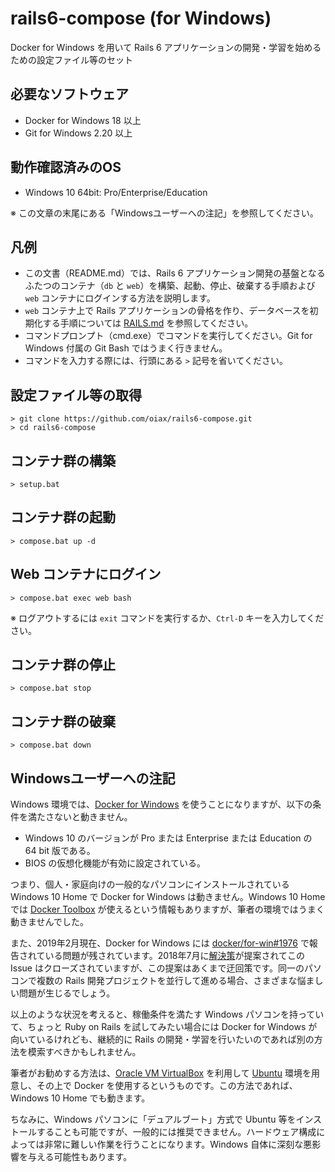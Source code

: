 # rails6-compose (for Windows)

Docker for Windows を用いて Rails 6 アプリケーションの開発・学習を始めるための設定ファイル等のセット

## 必要なソフトウェア

* Docker for Windows 18 以上
* Git for Windows 2.20 以上

## 動作確認済みのOS

* Windows 10 64bit: Pro/Enterprise/Education

※ この文章の末尾にある「Windowsユーザーへの注記」を参照してください。

## 凡例

* この文書（README.md）では、Rails 6 アプリケーション開発の基盤となるふたつのコンテナ（`db` と `web`）を構築、起動、停止、破棄する手順および `web` コンテナにログインする方法を説明します。
* `web` コンテナ上で Rails アプリケーションの骨格を作り、データベースを初期化する手順については [RAILS.md](RAILS.md) を参照してください。
* コマンドプロンプト（cmd.exe）でコマンドを実行してください。Git for Windows 付属の Git Bash ではうまく行きません。
* コマンドを入力する際には、行頭にある `>` 記号を省いてください。

## 設定ファイル等の取得

```
> git clone https://github.com/oiax/rails6-compose.git
> cd rails6-compose
```

## コンテナ群の構築

```
> setup.bat
```

## コンテナ群の起動

```
> compose.bat up -d
```

## Web コンテナにログイン

```
> compose.bat exec web bash
```

※ ログアウトするには `exit` コマンドを実行するか、`Ctrl-D` キーを入力してください。

## コンテナ群の停止

```
> compose.bat stop
```

## コンテナ群の破棄

```
> compose.bat down
```

## Windowsユーザーへの注記

Windows 環境では、[Docker for Windows](https://hub.docker.com/editions/community/docker-ce-desktop-windows) を使うことになりますが、以下の条件を満たさないと動きません。

* Windows 10 のバージョンが Pro または Enterprise または Education の 64 bit 版である。
* BIOS の仮想化機能が有効に設定されている。

つまり、個人・家庭向けの一般的なパソコンにインストールされている Windows 10 Home で Docker for Windows は動きません。Windows 10 Home では [Docker Toolbox](https://docs.docker.com/toolbox/toolbox_install_windows/) が使えるという情報もありますが、筆者の環境ではうまく動きませんでした。

また、2019年2月現在、Docker for Windows には [docker/for-win#1976](https://github.com/docker/for-win/issues/445) で報告されている問題が残されています。2018年7月に[解決策](https://github.com/docker/for-win/issues/445#issuecomment-405185621)が提案されてこの Issue はクローズされていますが、この提案はあくまで迂回策です。同一のパソコンで複数の Rails 開発プロジェクトを並行して進める場合、さまざまな悩ましい問題が生じるでしょう。

以上のような状況を考えると、稼働条件を満たす Windows パソコンを持っていて、ちょっと Ruby on Rails を試してみたい場合には Docker for Windows が向いているけれども、継続的に Rails の開発・学習を行いたいのであれば別の方法を模索すべきかもしれません。

筆者がお勧めする方法は、[Oracle VM VirtualBox](https://www.virtualbox.org/) を利用して [Ubuntu](http://www.ubuntulinux.jp/) 環境を用意し、その上で Docker を使用するというものです。この方法であれば、Windows 10 Home でも動きます。

ちなみに、Windows パソコンに「デュアルブート」方式で Ubuntu 等をインストールすることも可能ですが、一般的には推奨できません。ハードウェア構成によっては非常に難しい作業を行うことになります。Windows 自体に深刻な悪影響を与える可能性もあります。
